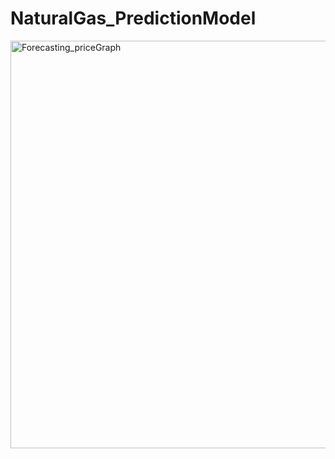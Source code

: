 # NaturalGas_PredictionModel





<img width="1537" height="652" alt="Forecasting_priceGraph" src="https://github.com/user-attachments/assets/74b68195-1001-42f7-84c5-ec6c8d4574cf" />
